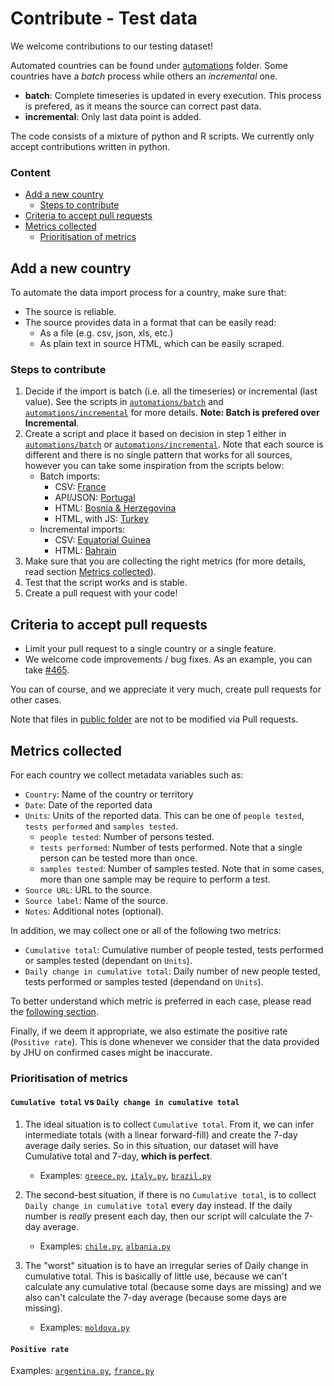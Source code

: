 # Contribute - Test data
We welcome contributions to our testing dataset! 

Automated countries can be found under [automations](../../scripts/testing/automations) folder. Some countries have a _batch_ process while
others an _incremental_ one.

- **batch**: Complete timeseries is updated in every execution. This process is prefered, as it means the source can correct past data.
- **incremental**: Only last data point is added. 

The code consists of a mixture of python and R scripts. We currently only accept contributions written in python.

### Content
- [Add a new country](#add-a-new-country)
    - [Steps to contribute](#steps-to-contribute)
- [Criteria to accept pull requests](#criteria-to-accept-pull-requests)
- [Metrics collected](#metrics-collected)
    - [Prioritisation of metrics](#prioritisation-of-metrics)

## Add a new country
To automate the data import process for a country, make sure that:
- The source is reliable.
- The source provides data in a format that can be easily read:
    - As a file (e.g. csv, json, xls, etc.)
    - As plain text in source HTML, which can be easily scraped.

### Steps to contribute
1. Decide if the import is batch (i.e. all the timeseries) or incremental (last value). See the scripts in
   [`automations/batch`](../../scripts/testing/automations/batch) and [`automations/incremental`](../../scripts/testing/automations/incremental) for more details. **Note: Batch is prefered over Incremental**.
2. Create a script and place it based on decision in step 1 either in [`automations/batch`](../../scripts/testing/automations/batch) or
   [`automations/incremental`](../../scripts/testing/automations/incremental). Note that each source is different and there is no single pattern that works for all sources, however you can take some inspiration from the scripts below:
    - Batch imports:
        - CSV: [France](../../scripts/testing/automations/batch/france.py)
        - API/JSON: [Portugal](../../scripts/testing/automations/batch/portugal.py)
        - HTML: [Bosnia & Herzegovina](../../scripts/testing/automations/batch/bosnia_herzegovina.py)
        - HTML, with JS: [Turkey](../../scripts/testing/automations/batch/turkey.py)
    - Incremental imports:
        - CSV: [Equatorial Guinea](../../scripts/testing/automations/incremental/equatorial-guinea.py)
        - HTML: [Bahrain](../../scripts/testing/automations/incremental/bahrain.py)
3. Make sure that you are collecting the right metrics (for more details, read section [Metrics collected](#metrics-collected)).
4. Test that the script works and is stable.
5. Create a pull request with your code!


## Criteria to accept pull requests
- Limit your pull request to a single country or a single feature.
- We welcome code improvements / bug fixes. As an example, you can take [#465](https://github.com/owid/covid-19-data/pull/465).

You can of course, and we appreciate it very much, create pull requests for other cases.

Note that files in [public folder](https://github.com/owid/covid-19-data/tree/master/public) are not to be modified via
Pull requests.

## Metrics collected
For each country we collect metadata variables such as:

- `Country`: Name of the country or territory
- `Date`: Date of the reported data
- `Units`: Units of the reported data. This can be one of `people tested`, `tests performed` and `samples tested`. 
    - `people tested`: Number of persons tested.
    - `tests performed`: Number of tests performed. Note that a single person can be tested more than once.
    - `samples tested`: Number of samples tested. Note that in some cases, more than one sample may be require to
      perform a test.
- `Source URL`: URL to the source.
- `Source label`: Name of the source.
- `Notes`: Additional notes (optional).

In addition, we may collect one or all of the following two metrics:

- `Cumulative total`: Cumulative number of people tested, tests performed or samples tested (dependant on `Units`).
- `Daily change in cumulative total`: Daily number of new people tested, tests performed or samples tested (dependand
  on `Units`).

To better understand which metric is preferred in each case, please read the [following section](#how-do-we-prioritize-test-metrics).

Finally, if we deem it appropriate, we also estimate the positive rate (`Positive rate`). This is done whenever we
consider that the data provided by JHU on confirmed cases might be inaccurate.

### Prioritisation of metrics

#### `Cumulative total` vs `Daily change in cumulative total`
1. The ideal situation is to collect `Cumulative total`. From it, we can infer intermediate totals (with a linear
   forward-fill) and create the 7-day average daily series. So in this situation, our dataset will have Cumulative total
   and 7-day, **which is perfect**.
    
    - Examples: [`greece.py`](../../scripts/testing/automations/incremental/greece.py), [`italy.py`](../../scripts/testing/automations/batch/italy.py), [`brazil.py`](../../scripts/testing/automations/incremental/brazil.py)
2. The second-best situation, if there is no `Cumulative total`, is to collect `Daily change in cumulative total` every
   day instead. If the daily number is _really_ present each day, then our script will calculate the 7-day average.

   - Examples: [`chile.py`](../../scripts/testing/automations/batch/chile.py), [`albania.py`](../../scripts/testing/automations/incremental/albania.py)
3. The "worst" situation is to have an irregular series of Daily change in cumulative total. This is basically of little
   use, because we can't calculate any cumulative total (because some days are missing) and we also can't calculate the
   7-day average (because some days are missing).
   
   - Examples: [`moldova.py`](../../scripts/testing/automations/incremental/moldova.py)

#### `Positive rate`
Examples: [`argentina.py`](../../scripts/testing/automations/incremental/argentina.py), [`france.py`](../../scripts/testing/automations/incremental/france.py)
